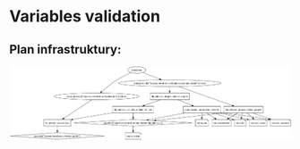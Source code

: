 # Variables validation

## Plan infrastruktury:
![PNG GRAPH](/001_terraform_workflow/018_variables_validation/digitalocean_example/graph.png "Przykład graficzny konfiguracji")